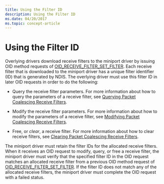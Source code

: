 ```yaml
---
title: Using the Filter ID
description: Using the Filter ID
ms.date: 04/20/2017
ms.topic: concept-article
---
```


# Using the Filter ID


Overlying drivers download receive filters to the miniport driver by issuing OID method requests of [OID\_RECEIVE\_FILTER\_SET\_FILTER](./oid-receive-filter-set-filter.md). Each receive filter that is downloaded to the miniport driver has a unique filter identifier (ID) that is generated by NDIS. The overlying driver must use this filter ID in later OID requests in order to do the following:

-   Query the receive filter parameters. For more information about how to query the parameters of a receive filter, see [Querying Packet Coalescing Receive Filters](querying-packet-coalescing-receive-filters.md).

-   Modify the receive filter parameters. For more information about how to modify the parameters of a receive filter, see [Modifying Packet Coalescing Receive Filters](modifying-packet-coalescing-receive-filters.md).

-   Free, or *clear*, a receive filter. For more information about how to clear receive filters, see [Clearing Packet Coalescing Receive Filters](clearing-packet-coalescing-receive-filters.md).

The miniport driver must retain the filter IDs for the allocated receive filters. When it receives an OID request to modify, query, or free a receive filter, the miniport driver must verify that the specified filter ID in the OID request matches an allocated receive filter from a previous OID method request of [OID\_RECEIVE\_FILTER\_SET\_FILTER](./oid-receive-filter-set-filter.md). If the filter ID does not match any of the allocated receive filters, the miniport driver must complete the OID request with a failed status.

 

